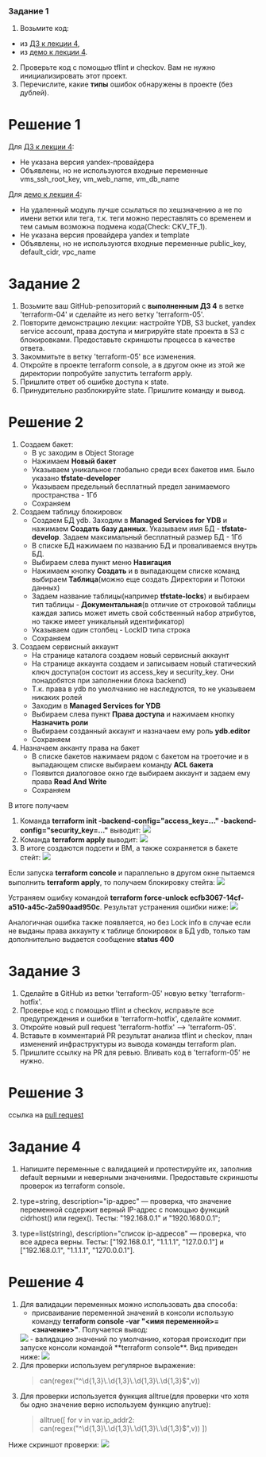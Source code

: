 ### Задание 1

1. Возьмите код:
- из [ДЗ к лекции 4](https://github.com/netology-code/ter-homeworks/tree/main/04/src),
- из [демо к лекции 4](https://github.com/netology-code/ter-homeworks/tree/main/04/demonstration1).
2. Проверьте код с помощью tflint и checkov. Вам не нужно инициализировать этот проект.
3. Перечислите, какие **типы** ошибок обнаружены в проекте (без дублей).


# Решение 1

Для [ДЗ к лекции 4](https://github.com/netology-code/ter-homeworks/tree/main/04/src):
- Не указана версия yandex-провайдера
- Объявлены, но не используются входные переменные vms_ssh_root_key, vm_web_name, vm_db_name

Для [демо к лекции 4](https://github.com/netology-code/ter-homeworks/tree/main/04/demonstration1):
- На удаленный модуль лучше ссылаться по хешзначению а не по имени ветки или тега, т.к. теги можно переставлять со временем и тем самым возможна подмена кода(Check: CKV_TF_1). 
- Не указана версия провайдера yandex  и template
-  Объявлены, но не используются входные переменные public_key, default_cidr, vpc_name

# Задание 2

1. Возьмите ваш GitHub-репозиторий с **выполненным ДЗ 4** в ветке 'terraform-04' и сделайте из него ветку 'terraform-05'.
2. Повторите демонстрацию лекции: настройте YDB, S3 bucket, yandex service account, права доступа и мигрируйте state проекта в S3 с блокировками. Предоставьте скриншоты процесса в качестве ответа.
3. Закоммитьте в ветку 'terraform-05' все изменения.
4. Откройте в проекте terraform console, а в другом окне из этой же директории попробуйте запустить terraform apply.
5. Пришлите ответ об ошибке доступа к state.
6. Принудительно разблокируйте state. Пришлите команду и вывод.

# Решение 2

1. Создаем бакет:
   - В yc заходим в Object Storage
   - Нажимаем **Новый бакет**
   - Указываем уникальное глобально среди всех бакетов имя. Было указано **tfstate-developer**
   - Указываем предельный бесплатный предел занимаемого пространства - 1Гб
   - Сохраняем
2. Создаем таблицу блокировок
   - Создаем БД ydb. Заходим в **Managed Services for YDB** и нажимаем **Создать базу данных**. Указываем имя БД - **tfstate-develop**. Задаем максимальный бесплатный размер БД - 1Гб
   - В списке БД нажимаем по названию БД и проваливаемся внутрь БД.
   - Выбираем слева пункт меню **Навигация**
   - Нажимаем кнопку **Создать** и в выпадающем списке команд выбираем **Таблица**(можно еще создать Директории и Потоки данных)
   - Задаем название таблицы(например **tfstate-locks**) и выбираем тип таблицы - **Документальная**(в отличие от строковой таблицы каждая запись может иметь свой собственный набор атрибутов, но также имеет уникальный идентификатор)
   - Указываем один столбец - LockID типа строка
   - Сохраняем
3. Создаем сервисный аккаунт
   - На странице каталога создаем новый сервисный аккаунт
   - На странице аккаунта создаем и записываем новый статический ключ доступа(он состоит из access_key и security_key. Они понадобятся при заполнении блока backend)
   - Т.к. права в ydb по умолчанию не наследуются, то не указываем никаких ролей
   - Заходим в **Managed Services for YDB**
   - Выбираем слева пункт **Права доступа** и нажимаем кнопку **Назначить роли**
   - Выбираем созданный аккаунт и назначаем ему роль **ydb.editor**
   - Сохраняем
4. Назначаем акканту права на бакет
   - В списке бакетов нажимаем рядом с бакетом на троеточие и в выпадающем списке выбираем команду **ACL бакета**
   - Появится диалоговое окно где выбираем аккаунт и задаем ему права **Read And Write**
   - Сохраняем

В итоге получаем
1. Команда **terraform init -backend-config="access_key=..." -backend-config="security_key=..."** выводит:
   <img src='images/02-terraform_init.jpg'/>
2. Команда **terraform apply** выводит:
   <img src='images/02-terraform_apply.jpg'/>
3. В итоге создаются подсети и  ВМ, а также сохраняется в бакете стейт:
   <img src='images/02-bucket_state.jpg'/>

Если запуска **terraform concole** и параллельно в другом окне пытаемся выполнить **terraform apply**, то получаем блокировку стейта:
<img src='images/02-state_lock.jpg'/>

Устраняем ошибку командой **terraform force-unlock ecfb3067-14cf-a510-a45c-2a590aad950c**. Результат устранения ошибки ниже:
<img src='images/02-state_unlock.jpg'/>

Аналогичная ошибка также появляется, но без Lock info в случае если не выданы права аккаунту к таблице блокировок в БД ydb, только там дополнительно выдается сообщение **status 400**

# Задание 3  

1. Сделайте в GitHub из ветки 'terraform-05' новую ветку 'terraform-hotfix'.
2. Проверье код с помощью tflint и checkov, исправьте все предупреждения и ошибки в 'terraform-hotfix', сделайте коммит.
3. Откройте новый pull request 'terraform-hotfix' --> 'terraform-05'. 
4. Вставьте в комментарий PR результат анализа tflint и checkov, план изменений инфраструктуры из вывода команды terraform plan.
5. Пришлите ссылку на PR для ревью. Вливать код в 'terraform-05' не нужно.

# Решение 3

ссылка на [pull request](https://github.com/grigoryevpavel/devops-06-ter-05/pull/1)

# Задание 4

1. Напишите переменные с валидацией и протестируйте их, заполнив default верными и неверными значениями. Предоставьте скриншоты проверок из terraform console. 

2. type=string, description="ip-адрес" — проверка, что значение переменной содержит верный IP-адрес с помощью функций cidrhost() или regex(). Тесты:  "192.168.0.1" и "1920.1680.0.1";
3. type=list(string), description="список ip-адресов" — проверка, что все адреса верны. Тесты:  ["192.168.0.1", "1.1.1.1", "127.0.0.1"] и ["192.168.0.1", "1.1.1.1", "1270.0.0.1"].

# Решение 4

1. Для валидации переменных можно использовать два способа:
   - присваивание переменной значений в консоли использую команду **terraform console -var "<имя переменной>=<значение>"**. Получается вывод:
   <img src='images/console variable.png'/>
   - валидацию значений по умолчанию, которая происходит при запуске консоли командой **terraform console**. Вид приведен ниже:
   <img src='images/Console variable2.png'/>
2. Для проверки используем регулярное выражение:
   > can(regex("^\\d{1,3}\\.\\d{1,3}\\.\\d{1,3}\\.\\d{1,3}$",v))
3. Для проверки используется функция alltrue(для проверки что хотя бы одно значение верно используем функцию anytrue):
   > alltrue([
      for v in var.ip_addr2: can(regex("^\\d{1,3}\\.\\d{1,3}\\.\\d{1,3}\\.\\d{1,3}$",v))
    ])

Ниже скриншот проверки:
<img src='images/Console variable3.png'/>

